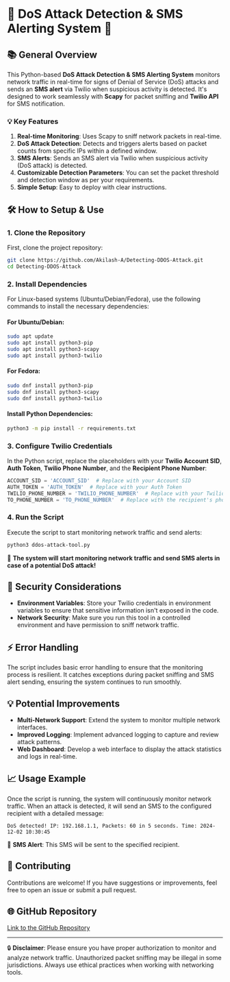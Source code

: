 
# 🚨 **DoS Attack Detection & SMS Alerting System** 🚨

## 📚 **General Overview**

This Python-based **DoS Attack Detection & SMS Alerting System** monitors network traffic in real-time for signs of Denial of Service (DoS) attacks and sends an **SMS alert** via Twilio when suspicious activity is detected. It's designed to work seamlessly with **Scapy** for packet sniffing and **Twilio API** for SMS notification.

### 💡 **Key Features**
1. **Real-time Monitoring**: Uses Scapy to sniff network packets in real-time.
2. **DoS Attack Detection**: Detects and triggers alerts based on packet counts from specific IPs within a defined window.
3. **SMS Alerts**: Sends an SMS alert via Twilio when suspicious activity (DoS attack) is detected.
4. **Customizable Detection Parameters**: You can set the packet threshold and detection window as per your requirements.
5. **Simple Setup**: Easy to deploy with clear instructions.

## 🛠️ **How to Setup & Use**

### 1. **Clone the Repository**

First, clone the project repository:

```bash
git clone https://github.com/Akilash-A/Detecting-DDOS-Attack.git
cd Detecting-DDOS-Attack
```

### 2. **Install Dependencies**

For Linux-based systems (Ubuntu/Debian/Fedora), use the following commands to install the necessary dependencies:

#### For Ubuntu/Debian:

```bash
sudo apt update
sudo apt install python3-pip
sudo apt install python3-scapy
sudo apt install python3-twilio
```

#### For Fedora:

```bash
sudo dnf install python3-pip
sudo dnf install python3-scapy
sudo dnf install python3-twilio
```

#### Install Python Dependencies:

```bash
python3 -m pip install -r requirements.txt
```

### 3. **Configure Twilio Credentials**

In the Python script, replace the placeholders with your **Twilio Account SID**, **Auth Token**, **Twilio Phone Number**, and the **Recipient Phone Number**:

```python
ACCOUNT_SID = 'ACCOUNT_SID'  # Replace with your Account SID
AUTH_TOKEN = 'AUTH_TOKEN'  # Replace with your Auth Token
TWILIO_PHONE_NUMBER = 'TWILIO_PHONE_NUMBER'  # Replace with your Twilio phone number
TO_PHONE_NUMBER = 'TO_PHONE_NUMBER'  # Replace with the recipient's phone number
```

### 4. **Run the Script**

Execute the script to start monitoring network traffic and send alerts:

```bash
python3 ddos-attack-tool.py
```

🚀 **The system will start monitoring network traffic and send SMS alerts in case of a potential DoS attack!**

## 🔐 **Security Considerations**

- **Environment Variables**: Store your Twilio credentials in environment variables to ensure that sensitive information isn't exposed in the code.
- **Network Security**: Make sure you run this tool in a controlled environment and have permission to sniff network traffic.

## ⚡ **Error Handling**

The script includes basic error handling to ensure that the monitoring process is resilient. It catches exceptions during packet sniffing and SMS alert sending, ensuring the system continues to run smoothly.

## 💡 **Potential Improvements**
- **Multi-Network Support**: Extend the system to monitor multiple network interfaces.
- **Improved Logging**: Implement advanced logging to capture and review attack patterns.
- **Web Dashboard**: Develop a web interface to display the attack statistics and logs in real-time.

## 📈 **Usage Example**

Once the script is running, the system will continuously monitor network traffic. When an attack is detected, it will send an SMS to the configured recipient with a detailed message:

```
DoS detected! IP: 192.168.1.1, Packets: 60 in 5 seconds. Time: 2024-12-02 10:30:45
```

📱 **SMS Alert**: This SMS will be sent to the specified recipient.

## 🎯 **Contributing**

Contributions are welcome! If you have suggestions or improvements, feel free to open an issue or submit a pull request.

## 🌐 **GitHub Repository**
[Link to the GitHub Repository](https://github.com/Akilash-A)

---

🔒 **Disclaimer**: Please ensure you have proper authorization to monitor and analyze network traffic. Unauthorized packet sniffing may be illegal in some jurisdictions. Always use ethical practices when working with networking tools. 

